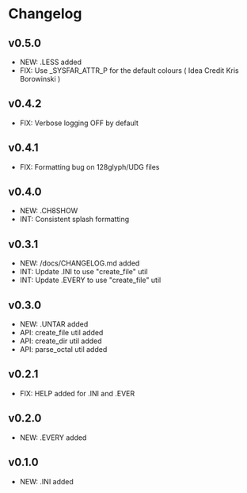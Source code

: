 Changelog
=

v0.5.0
-
 - NEW: .LESS added
 - FIX: Use _SYSFAR_ATTR_P for the default colours 
    ( Idea Credit Kris Borowinski )
   
 
v0.4.2
-
 - FIX: Verbose logging OFF by default
 
v0.4.1
-
 - FIX: Formatting bug on 128glyph/UDG files
 
v0.4.0
-
 - NEW: .CH8SHOW
 - INT: Consistent splash formatting

v0.3.1
-
 - NEW: /docs/CHANGELOG.md added
 - INT: Update .INI to use "create_file" util
 - INT: Update .EVERY to use "create_file" util

v0.3.0
-
 - NEW: .UNTAR added
 - API: create_file util added
 - API: create_dir util added
 - API: parse_octal util added

v0.2.1
-
 - FIX: HELP added for .INI and .EVER
 
v0.2.0
-
 - NEW: .EVERY added
 
v0.1.0
-
  - NEW: .INI added
